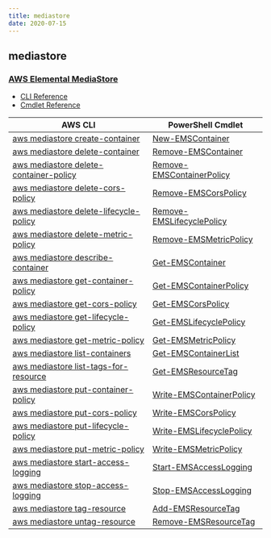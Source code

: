 ```yaml
---
title: mediastore
date: 2020-07-15
---
```


## mediastore

### [AWS Elemental MediaStore](https://aws.amazon.com/mediastore/)

* [CLI Reference](https://docs.aws.amazon.com/cli/latest/reference/mediastore/index.html)
* [Cmdlet Reference](https://docs.aws.amazon.com/powershell/latest/reference/items/AWS_Elemental_MediaStore_cmdlets.html)

|AWS CLI|PowerShell Cmdlet|
|----|----|
|[aws mediastore create-container](https://docs.aws.amazon.com/cli/latest/reference/mediastore/create-container.html)|[New-EMSContainer](https://docs.aws.amazon.com/powershell/latest/reference/items/New-EMSContainer.html)|
|[aws mediastore delete-container](https://docs.aws.amazon.com/cli/latest/reference/mediastore/delete-container.html)|[Remove-EMSContainer](https://docs.aws.amazon.com/powershell/latest/reference/items/Remove-EMSContainer.html)|
|[aws mediastore delete-container-policy](https://docs.aws.amazon.com/cli/latest/reference/mediastore/delete-container-policy.html)|[Remove-EMSContainerPolicy](https://docs.aws.amazon.com/powershell/latest/reference/items/Remove-EMSContainerPolicy.html)|
|[aws mediastore delete-cors-policy](https://docs.aws.amazon.com/cli/latest/reference/mediastore/delete-cors-policy.html)|[Remove-EMSCorsPolicy](https://docs.aws.amazon.com/powershell/latest/reference/items/Remove-EMSCorsPolicy.html)|
|[aws mediastore delete-lifecycle-policy](https://docs.aws.amazon.com/cli/latest/reference/mediastore/delete-lifecycle-policy.html)|[Remove-EMSLifecyclePolicy](https://docs.aws.amazon.com/powershell/latest/reference/items/Remove-EMSLifecyclePolicy.html)|
|[aws mediastore delete-metric-policy](https://docs.aws.amazon.com/cli/latest/reference/mediastore/delete-metric-policy.html)|[Remove-EMSMetricPolicy](https://docs.aws.amazon.com/powershell/latest/reference/items/Remove-EMSMetricPolicy.html)|
|[aws mediastore describe-container](https://docs.aws.amazon.com/cli/latest/reference/mediastore/describe-container.html)|[Get-EMSContainer](https://docs.aws.amazon.com/powershell/latest/reference/items/Get-EMSContainer.html)|
|[aws mediastore get-container-policy](https://docs.aws.amazon.com/cli/latest/reference/mediastore/get-container-policy.html)|[Get-EMSContainerPolicy](https://docs.aws.amazon.com/powershell/latest/reference/items/Get-EMSContainerPolicy.html)|
|[aws mediastore get-cors-policy](https://docs.aws.amazon.com/cli/latest/reference/mediastore/get-cors-policy.html)|[Get-EMSCorsPolicy](https://docs.aws.amazon.com/powershell/latest/reference/items/Get-EMSCorsPolicy.html)|
|[aws mediastore get-lifecycle-policy](https://docs.aws.amazon.com/cli/latest/reference/mediastore/get-lifecycle-policy.html)|[Get-EMSLifecyclePolicy](https://docs.aws.amazon.com/powershell/latest/reference/items/Get-EMSLifecyclePolicy.html)|
|[aws mediastore get-metric-policy](https://docs.aws.amazon.com/cli/latest/reference/mediastore/get-metric-policy.html)|[Get-EMSMetricPolicy](https://docs.aws.amazon.com/powershell/latest/reference/items/Get-EMSMetricPolicy.html)|
|[aws mediastore list-containers](https://docs.aws.amazon.com/cli/latest/reference/mediastore/list-containers.html)|[Get-EMSContainerList](https://docs.aws.amazon.com/powershell/latest/reference/items/Get-EMSContainerList.html)|
|[aws mediastore list-tags-for-resource](https://docs.aws.amazon.com/cli/latest/reference/mediastore/list-tags-for-resource.html)|[Get-EMSResourceTag](https://docs.aws.amazon.com/powershell/latest/reference/items/Get-EMSResourceTag.html)|
|[aws mediastore put-container-policy](https://docs.aws.amazon.com/cli/latest/reference/mediastore/put-container-policy.html)|[Write-EMSContainerPolicy](https://docs.aws.amazon.com/powershell/latest/reference/items/Write-EMSContainerPolicy.html)|
|[aws mediastore put-cors-policy](https://docs.aws.amazon.com/cli/latest/reference/mediastore/put-cors-policy.html)|[Write-EMSCorsPolicy](https://docs.aws.amazon.com/powershell/latest/reference/items/Write-EMSCorsPolicy.html)|
|[aws mediastore put-lifecycle-policy](https://docs.aws.amazon.com/cli/latest/reference/mediastore/put-lifecycle-policy.html)|[Write-EMSLifecyclePolicy](https://docs.aws.amazon.com/powershell/latest/reference/items/Write-EMSLifecyclePolicy.html)|
|[aws mediastore put-metric-policy](https://docs.aws.amazon.com/cli/latest/reference/mediastore/put-metric-policy.html)|[Write-EMSMetricPolicy](https://docs.aws.amazon.com/powershell/latest/reference/items/Write-EMSMetricPolicy.html)|
|[aws mediastore start-access-logging](https://docs.aws.amazon.com/cli/latest/reference/mediastore/start-access-logging.html)|[Start-EMSAccessLogging](https://docs.aws.amazon.com/powershell/latest/reference/items/Start-EMSAccessLogging.html)|
|[aws mediastore stop-access-logging](https://docs.aws.amazon.com/cli/latest/reference/mediastore/stop-access-logging.html)|[Stop-EMSAccessLogging](https://docs.aws.amazon.com/powershell/latest/reference/items/Stop-EMSAccessLogging.html)|
|[aws mediastore tag-resource](https://docs.aws.amazon.com/cli/latest/reference/mediastore/tag-resource.html)|[Add-EMSResourceTag](https://docs.aws.amazon.com/powershell/latest/reference/items/Add-EMSResourceTag.html)|
|[aws mediastore untag-resource](https://docs.aws.amazon.com/cli/latest/reference/mediastore/untag-resource.html)|[Remove-EMSResourceTag](https://docs.aws.amazon.com/powershell/latest/reference/items/Remove-EMSResourceTag.html)|

